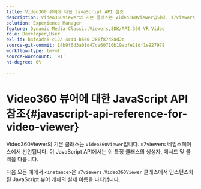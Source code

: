 ```yaml
---
title: Video360 뷰어에 대한 JavaScript API 참조
description: Video360Viewer의 기본 클래스는 Video360Viewer입니다. s7viewers 네임스페이스에서 선언됩니다. 이 JavaScript API에서는 이 특정 클래스의 생성자, 메서드 및 콜백을 다룹니다.
solution: Experience Manager
feature: Dynamic Media Classic,Viewers,SDK/API,360 VR Video
role: Developer,User
exl-id: b4feada6-c12a-4c44-b560-286f87d88d2c
source-git-commit: 14b9f6d3a01d47ca60710b19abfe11df1e927978
workflow-type: tm+mt
source-wordcount: '91'
ht-degree: 0%

---
```


# Video360 뷰어에 대한 JavaScript API 참조{#javascript-api-reference-for-video-viewer}

Video360Viewer의 기본 클래스는 `Video360Viewer`입니다. s7viewers 네임스페이스에서 선언됩니다. 이 JavaScript API에서는 이 특정 클래스의 생성자, 메서드 및 콜백을 다룹니다.

다음 모든 예에서 `<instance>`은 `s7viewers.Video360Viewer` 클래스에서 인스턴스화된 JavaScript 뷰어 개체의 실제 이름을 나타냅니다.
